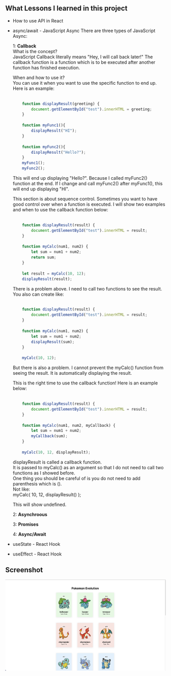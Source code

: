 
## What Lessons I learned in this project
- How to use API in React

- async/await - JavaScript Async
    There are three types of JavaScript Async:
    
    1: __Callback__  
    What is the concept?  
    JavaScript Callback literally means "Hey, I will call back later!"
    The callback function is a function which is to be executed after another function has 
    finished execution.
        
    When and how to use it?  
    You can use it when you want to use the specific function to end up. 
    Here is an example:
    ```javascript
        
        function displayResult(greeting) {
            document.getElementById("test").innerHTML = greeting;
        }

        function myFunc1(){
            displayResult("HI");
        }

        function myFunc2(){
            displayResult("Hello?");
        }
        myFunc1();
        myFunc2();

    ```
    This will end up displaying "Hello?". Because I called myFunc2() function at the end.
    If I change and call myFunc2() after myFunc1(), this will end up displaying "HI".

    This section is about sequence control.
    Sometimes you want to have good control over when a function is executed.
    I will show two examples and when to use the callback function below:
    ```javascript
        
        function displayResult(result) {
            document.getElementById("test").innerHTML = result;
        }

        function myCalc(num1, num2) {
            let sum = num1 + num2;
            return sum;
        }

        let result = myCalc(10, 12);
        displayResult(result);

    ```
    There is a problem above. I need to call two functions to see the result.   
    You also can create like:
    ```javascript
            
        function displayResult(result) {
            document.getElementById("test").innerHTML = result;
        }

        function myCalc(num1, num2) {
            let sum = num1 + num2;
            displayResult(sum);
        }
        
        myCalc(10, 12);
    ```
    But there is also a problem. I cannot prevent the myCalc() function from seeing the result. It is automatically displaying the result.     
    
    This is the right time to use the callback function!
    Here is an example below:
    ```javascript
            
        function displayResult(result) {
            document.getElementById("test").innerHTML = result;
        }

        function myCalc(num1, num2, myCallback) {
            let sum = num1 + num2;
            myCallback(sum);
        }
        
        myCalc(10, 12, displayResult);
    ```
    displayResult is called a callback function.   
    It is passed to myCalc() as an argument so that I do not need to call two functions as I showed before.   
    One thing you should be careful of is you do not need to add parenthesis which is ().   
    Not like:    
    myCalc( 10, 12, displayResult() );

    This will show undefined.


    2: __Asynchroous__  
          
    3: __Promises__  
          
    4: __Async/Await__  
        
        
- useState - React Hook 
- useEffect - React Hook


## Screenshot
![screenshot](./src/images/screenshot.png)